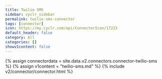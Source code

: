 ```yaml
---
title: Twilio SMS
sidebar: cyclr_sidebar
permalink: twilio-sms-connector
tags: [connector]
icon: https://my.cyclr.com/api/ConnectorIcon/17223
default_header: false
category: All
categories: []
showv1content: false
---
```

{% assign connectordata = site.data.v2.connectors.connector-twilio-sms %}
{% assign v1content = "twilio-sms.md" %}
{% include v2/connector/connector.html %}	